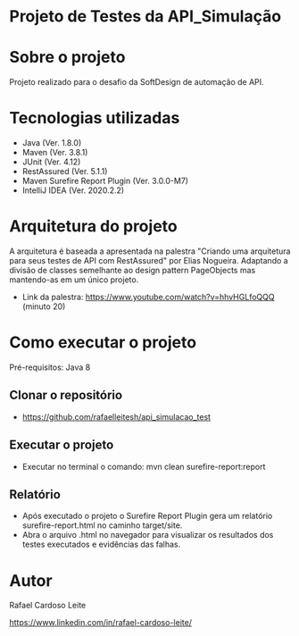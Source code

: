 # Projeto de Testes da API_Simulação

# Sobre o projeto

Projeto realizado para o desafio da SoftDesign de automação de API.

# Tecnologias utilizadas
- Java (Ver. 1.8.0)
- Maven (Ver. 3.8.1)
- JUnit (Ver. 4.12)
- RestAssured (Ver. 5.1.1)
- Maven Surefire Report Plugin (Ver. 3.0.0-M7)
- IntelliJ IDEA (Ver. 2020.2.2)

# Arquitetura do projeto

A arquitetura é baseada a apresentada na palestra "Criando uma arquitetura para seus testes de API com RestAssured" por Elias Nogueira. Adaptando a divisão de classes semelhante ao design pattern PageObjects mas mantendo-as em um único projeto.
- Link da palestra: https://www.youtube.com/watch?v=hhvHGLfoQQQ (minuto 20)

# Como executar o projeto

Pré-requisitos: Java 8

## Clonar o repositório
- https://github.com/rafaelleitesh/api_simulacao_test

## Executar o projeto
- Executar no terminal o comando: 
mvn clean surefire-report:report

## Relatório
- Após executado o projeto o Surefire Report Plugin gera um relatório surefire-report.html no caminho target/site.
- Abra o arquivo .html no navegador para visualizar os resultados dos testes executados e evidências das falhas.


# Autor

Rafael Cardoso Leite

https://www.linkedin.com/in/rafael-cardoso-leite/

